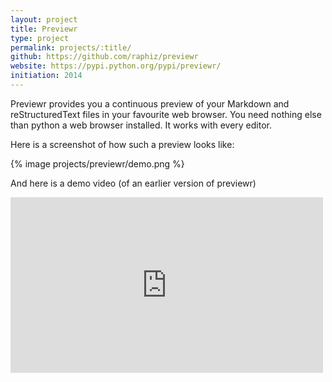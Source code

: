 ```yaml
---
layout: project
title: Previewr
type: project
permalink: projects/:title/
github: https://github.com/raphiz/previewr
website: https://pypi.python.org/pypi/previewr/
initiation: 2014
---
```

Previewr provides you a continuous preview of your Markdown and reStructuredText files in your favourite web browser. You need nothing else than python a web browser installed. It works with every editor.

Here is a screenshot of how such a preview looks like:

{% image projects/previewr/demo.png %}

And here is a demo video (of an earlier version of previewr)

<iframe src="https://player.vimeo.com/video/92149294" width="500" height="281" frameborder="0" webkitallowfullscreen mozallowfullscreen allowfullscreen></iframe>
